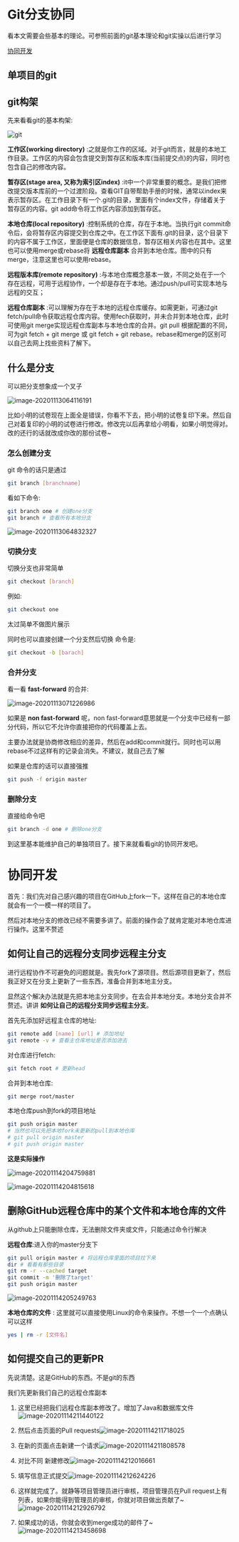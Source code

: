 # Git分支协同

看本文需要会些基本的理论。可参照前面的git基本理论和git实操以后进行学习

[协同开发](#协同开发)



## 单项目的git

## git构架

先来看看git的基本构架:

![git](https://zouyishan.oss-cn-beijing.aliyuncs.com/images/20201112223205.png)

**工作区(working directory)** :之就是你工作的区域。对于git而言，就是的本地工作目录。工作区的内容会包含提交到暂存区和版本库(当前提交点)的内容，同时也包含自己的修改内容。

**暂存区(stage area, 又称为索引区index)** :it中一个非常重要的概念。是我们把修改提交版本库前的一个过渡阶段。查看GIT自带帮助手册的时候，通常以index来表示暂存区。在工作目录下有一个.git的目录，里面有个index文件，存储着关于暂存区的内容。git add命令将工作区内容添加到暂存区。

**本地仓库(local repository)** :控制系统的仓库，存在于本地。当执行git commit命令后，会将暂存区内容提交到仓库之中。在工作区下面有.git的目录，这个目录下的内容不属于工作区，里面便是仓库的数据信息，暂存区相关内容也在其中。这里也可以使用merge或rebase将 **远程仓库副本** 合并到本地仓库。图中的只有merge，注意这里也可以使用rebase。

**远程版本库(remote repository)** :与本地仓库概念基本一致，不同之处在于一个存在远程，可用于远程协作，一个却是存在于本地。通过push/pull可实现本地与远程的交互；

**远程仓库副本** :可以理解为存在于本地的远程仓库缓存。如需更新，可通过git fetch/pull命令获取远程仓库内容。使用fech获取时，并未合并到本地仓库，此时可使用git merge实现远程仓库副本与本地仓库的合并。git pull 根据配置的不同，可为git fetch + git merge 或 git fetch + git rebase。rebase和merge的区别可以自己去网上找些资料了解下。



## 什么是分支

可以把分支想象成一个叉子

![image-20201113064116191](https://zouyishan.oss-cn-beijing.aliyuncs.com/images/20201114215020.png)

比如小明的试卷现在上面全是错误，你看不下去，把小明的试卷复印下来。然后自己对着复印的小明的试卷进行修改。修改完以后再拿给小明看，如果小明觉得对。改的还行的话就改成你改的那份试卷~

### 怎么创建分支

git 命令的话只是通过

```bash
git branch [branchname]
```

看如下命令:

```bash
git branch one # 创建one分支
git branch # 查看所有本地分支
```

![image-20201113064832327](https://zouyishan.oss-cn-beijing.aliyuncs.com/images/20201114213537.png)

### 切换分支

切换分支也非常简单

```bash
git checkout [branch]
```

例如:

```bash
git checkout one
```

太过简单不做图片展示

同时也可以直接创建一个分支然后切换 命令是:

```bash
git checkout -b [barach]
```

### 合并分支

看一看 **fast-forward** 的合并:

![image-20201113071226986](https://zouyishan.oss-cn-beijing.aliyuncs.com/images/20201114213541.png)



如果是 **non fast-forward** 呢，non fast-forward意思就是一个分支中已经有一部分代码，所以它不允许你直接把你的代码覆盖上去。

主要办法就是协商修改相应的差异，然后在add和commit就行。同时也可以用rebase不过这样有的记录会消失。不建议，就自己去了解

如果是仓库的话可以直接强推

```bash
git push -f origin master
```



### 删除分支

直接给命令吧

```bash
git branch -d one # 删除one分支
```



 到这里基本能维护自己的单独项目了。接下来就看看git的协同开发吧。





# 协同开发

首先：我们先对自己感兴趣的项目在GitHub上fork一下。这样在自己的本地仓库就会有一个一模一样的项目了。

然后对本地分支的修改已经不需要多讲了。前面的操作会了就肯定能对本地仓库进行操作。这里不赘述



## 如何让自己的远程分支同步远程主分支

进行远程协作不可避免的问题就是。我先fork了源项目。然后源项目更新了，然后我正好又在分支上更新了一些东西，准备合并到本地主分支。

显然这个解决办法就是先把本地主分支同步。在去合并本地分支。本地分支合并不赘述。讲讲 **如何让自己的远程分支同步远程主分支**。

首先先添加好远程主仓库的地址:

```bash
git remote add [name] [url] # 添加地址
git remote -v # 查看主仓库地址是否添加进去
```

对仓库进行fetch:

```bash
git fetch root # 更新head
```

合并到本地仓库:

```bash
git merge root/master
```

本地仓库push到fork的项目地址

```bash
git push origin master
# 当然也可以先把本地fork未更新的pull到本地仓库 
# git pull origin master
# git push origin master
```



**这是实际操作**

![image-20201114204759881](https://zouyishan.oss-cn-beijing.aliyuncs.com/images/20201114213546.png)

![image-20201114204815618](https://zouyishan.oss-cn-beijing.aliyuncs.com/images/20201114213549.png)



## 删除GitHub远程仓库中的某个文件和本地仓库的文件

从github上只能删除仓库，无法删除文件夹或文件，只能通过命令行解决

**远程仓库**:进入你的master分支下

```bash
git pull origin master # 将远程仓库里面的项目拉下来
dir # 看看有那些目录
git rm -r --cached target
git commit -m '删除了target'
git push origin master
```

![image-20201114205249763](https://zouyishan.oss-cn-beijing.aliyuncs.com/images/20201114213551.png)

**本地仓库的文件** : 这里就可以直接使用Linux的命令来操作。不想一个一个点确认可以这样

```bash
yes | rm -r [文件名]
```



## 如何提交自己的更新PR

先说清楚。这是GitHub的东西。不是git的东西

我们先更新我们自己的远程仓库副本

1. 这里已经把我们远程仓库副本修改了。增加了Java和数据库文件![image-20201114211440122](https://zouyishan.oss-cn-beijing.aliyuncs.com/images/20201114213556.png)



2. 然后点击页面的Pull requests![image-20201114211718025](https://zouyishan.oss-cn-beijing.aliyuncs.com/images/20201114213558.png)
3. 在新的页面点击新建一个请求![image-20201114211808578](https://zouyishan.oss-cn-beijing.aliyuncs.com/images/20201114213600.png)

4. 对比不同 新建修改![image-20201114212016661](https://zouyishan.oss-cn-beijing.aliyuncs.com/images/20201114213603.png)

5. 填写信息正式提交![image-20201114212624226](https://zouyishan.oss-cn-beijing.aliyuncs.com/images/20201114213605.png)

6. 这样就完成了。就静等项目管理员进行审核，项目管理员在Pull request上有列表，如果你能得到管理员的审核，你就对项目做出贡献了~![image-20201114212926792](https://zouyishan.oss-cn-beijing.aliyuncs.com/images/20201114213607.png)

7. 如果成功的话，你就会收到merge成功的邮件了~![image-20201114213458698](https://zouyishan.oss-cn-beijing.aliyuncs.com/images/20201114213609.png)
